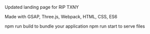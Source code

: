 Updated landing page for RIP TXNY

Made with GSAP, Three.js, Webpack, HTML, CSS, ES6

npm run build to bundle your application
npm run start to serve files